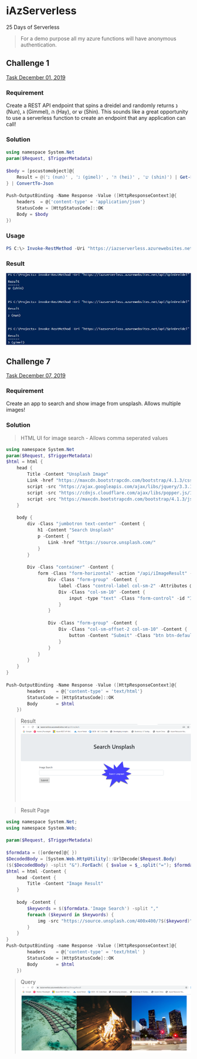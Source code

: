 # iAzServerless

25 Days of Serverless

> For a demo purpose all my azure functions will have anonymous authentication.

## Challenge 1

[Task December 01, 2019](https://25daysofserverless.com/calendar/1)

### Requirement

Create a REST API endpoint that spins a dreidel and randomly returns נ (Nun), ג (Gimmel), ה (Hay), or ש (Shin). This sounds like a great opportunity to use a serverless function to create an endpoint that any application can call!

### Solution

```PowerShell
using namespace System.Net
param($Request, $TriggerMetadata)

$body = [pscustomobject]@{
    Result = @('נ (nun)' , 'ג (gimel)' , 'ה (hei)' , 'ש (shin)') | Get-Random
} | ConvertTo-Json

Push-OutputBinding -Name Response -Value ([HttpResponseContext]@{
    headers  = @{'content-type' = 'application/json'}
    StatusCode = [HttpStatusCode]::OK
    Body = $body
})
```

### Usage

```PowerShell
PS C:\> Invoke-RestMethod -Uri "https://iazserverless.azurewebsites.net/api/SpinDreidel"
```

### Result

![Result](https://github.com/ChendrayanV/iAzServerless/blob/master/assets/Dreidel.jpg?raw=true)

## Challenge 7

[Task December 07, 2019](https://25daysofserverless.com/calendar/7)

### Requirement

Create an app to search and show image from unsplash. Allows multiple images! 

### Solution

> HTML UI for image search - Allows comma seperated values

```PowerShell
using namespace System.Net
param($Request, $TriggerMetadata)
$html = html {
    head {
        Title -Content "Unsplash Image"
        Link -href "https://maxcdn.bootstrapcdn.com/bootstrap/4.1.3/css/bootstrap.min.css" -rel "stylesheet"
        script -src "https://ajax.googleapis.com/ajax/libs/jquery/3.3.1/jquery.min.js" -type "text/javascript"
        script -src "https://cdnjs.cloudflare.com/ajax/libs/popper.js/1.14.3/umd/popper.min.js" -type "text/javascript"
        script -src "https://maxcdn.bootstrapcdn.com/bootstrap/4.1.3/js/bootstrap.min.js" -type "text/javascript"
    }

    body {
        div -Class "jumbotron text-center" -Content {
            h1 -Content "Search Unsplash"
            p -Content {
                Link -href "https://source.unsplash.com/"
            }
        }

        Div -Class "container" -Content {
            form -Class "form-horizontal" -action "/api/iImageResult" -method "post" -target "_blank" -Attributes @{'autocomplete'='OFF'} -enctype 'application/x-www-form-urlencoded' -Content {
                Div -Class "form-group" -Content {
                    label -Class "control-label col-sm-2" -Attributes @{'for' = 'Image Search'} -Content "Image Search"
                    Div -Class "col-sm-10" -Content {
                        input -type "text" -Class "form-control" -id "Image Search" -name "Image Search"
                    }
                }

                Div -Class "form-group" -Content {
                    Div -Class "col-sm-offset-2 col-sm-10" -Content {
                        button -Content "Submit" -Class "btn btn-default" -Attributes @{"type" = "submit"}
                    }
                }
            }
        }
    }
}

Push-OutputBinding -Name Response -Value ([HttpResponseContext]@{
        headers    = @{'content-type' = 'text/html'}    
        StatusCode = [HttpStatusCode]::OK
        Body       = $html
    })
```

> Result
![Result](https://github.com/ChendrayanV/iAzServerless/blob/master/assets/UnspalshSearch.png?raw=true)

> Result Page

```PowerShell
using namespace System.Net;
using namespace System.Web;

param($Request, $TriggerMetadata)

$formdata = ([ordered]@{ })
$DecodedBody = [System.Web.HttpUtility]::UrlDecode($Request.Body)
($($DecodedBody) -split "&").ForEach( { $value = $_.split("="); $formdata.Add($value[0], $value[1]) })
$html = html -Content {
    head -Content {
        Title -Content "Image Result"
    }

    body -Content {
        $keywords = $($formdata.'Image Search') -split ","
        foreach ($keyword in $keywords) {
            img -src "https://source.unsplash.com/400x400/?$($keyword)" 
        }
    }
}
Push-OutputBinding -name Response -Value ([HttpResponseContext]@{
        headers    = @{'content-type' = 'text/html' }
        StatusCode = [HttpStatusCode]::OK
        Body       = $html
    })
```

> Query 
![Result](https://github.com/ChendrayanV/iAzServerless/blob/master/assets/ImageResult.png?raw=true)


